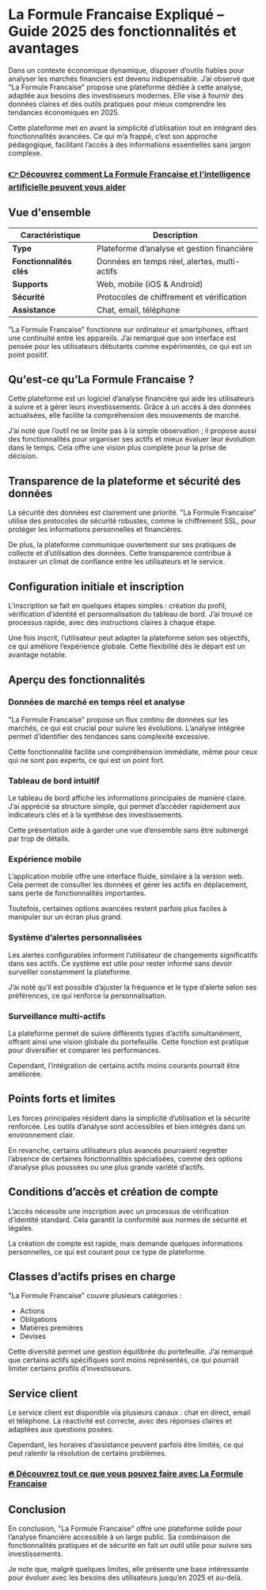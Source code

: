 # La Formule Francaise Expliqué – Guide 2025 des fonctionnalités et avantages
   
Dans un contexte économique dynamique, disposer d’outils fiables pour analyser les marchés financiers est devenu indispensable. J’ai observé que "La Formule Francaise" propose une plateforme dédiée à cette analyse, adaptée aux besoins des investisseurs modernes. Elle vise à fournir des données claires et des outils pratiques pour mieux comprendre les tendances économiques en 2025.

Cette plateforme met en avant la simplicité d’utilisation tout en intégrant des fonctionnalités avancées. Ce qui m’a frappé, c’est son approche pédagogique, facilitant l’accès à des informations essentielles sans jargon complexe.

### [👉 Découvrez comment La Formule Francaise et l’intelligence artificielle peuvent vous aider](https://tinyurl.com/2bfahfud)
## Vue d'ensemble  
| Caractéristique          | Description                                      |
|-------------------------|------------------------------------------------|
| **Type**                | Plateforme d’analyse et gestion financière     |
| **Fonctionnalités clés**| Données en temps réel, alertes, multi-actifs   |
| **Supports**            | Web, mobile (iOS & Android)                     |
| **Sécurité**            | Protocoles de chiffrement et vérification       |
| **Assistance**          | Chat, email, téléphone                           |

"La Formule Francaise" fonctionne sur ordinateur et smartphones, offrant une continuité entre les appareils. J’ai remarqué que son interface est pensée pour les utilisateurs débutants comme expérimentés, ce qui est un point positif.

## Qu'est-ce qu’La Formule Francaise ?  
Cette plateforme est un logiciel d’analyse financière qui aide les utilisateurs à suivre et à gérer leurs investissements. Grâce à un accès à des données actualisées, elle facilite la compréhension des mouvements de marché.

J’ai noté que l’outil ne se limite pas à la simple observation ; il propose aussi des fonctionnalités pour organiser ses actifs et mieux évaluer leur évolution dans le temps. Cela offre une vision plus complète pour la prise de décision.

## Transparence de la plateforme et sécurité des données  
La sécurité des données est clairement une priorité. "La Formule Francaise" utilise des protocoles de sécurité robustes, comme le chiffrement SSL, pour protéger les informations personnelles et financières.

De plus, la plateforme communique ouvertement sur ses pratiques de collecte et d’utilisation des données. Cette transparence contribue à instaurer un climat de confiance entre les utilisateurs et le service.

## Configuration initiale et inscription  
L’inscription se fait en quelques étapes simples : création du profil, vérification d’identité et personnalisation du tableau de bord. J’ai trouvé ce processus rapide, avec des instructions claires à chaque étape.

Une fois inscrit, l’utilisateur peut adapter la plateforme selon ses objectifs, ce qui améliore l’expérience globale. Cette flexibilité dès le départ est un avantage notable.

## Aperçu des fonctionnalités  
### Données de marché en temps réel et analyse  
"La Formule Francaise" propose un flux continu de données sur les marchés, ce qui est crucial pour suivre les évolutions. L’analyse intégrée permet d’identifier des tendances sans complexité excessive.

Cette fonctionnalité facilite une compréhension immédiate, même pour ceux qui ne sont pas experts, ce qui est un point fort.

### Tableau de bord intuitif  
Le tableau de bord affiche les informations principales de manière claire. J’ai apprécié sa structure simple, qui permet d’accéder rapidement aux indicateurs clés et à la synthèse des investissements.

Cette présentation aide à garder une vue d’ensemble sans être submergé par trop de détails.

### Expérience mobile  
L’application mobile offre une interface fluide, similaire à la version web. Cela permet de consulter les données et gérer les actifs en déplacement, sans perte de fonctionnalités importantes.

Toutefois, certaines options avancées restent parfois plus faciles à manipuler sur un écran plus grand.

### Système d’alertes personnalisées  
Les alertes configurables informent l’utilisateur de changements significatifs dans ses actifs. Ce système est utile pour rester informé sans devoir surveiller constamment la plateforme.

J’ai noté qu’il est possible d’ajuster la fréquence et le type d’alerte selon ses préférences, ce qui renforce la personnalisation.

### Surveillance multi-actifs  
La plateforme permet de suivre différents types d’actifs simultanément, offrant ainsi une vision globale du portefeuille. Cette fonction est pratique pour diversifier et comparer les performances.

Cependant, l’intégration de certains actifs moins courants pourrait être améliorée.

## Points forts et limites  
Les forces principales résident dans la simplicité d’utilisation et la sécurité renforcée. Les outils d’analyse sont accessibles et bien intégrés dans un environnement clair.

En revanche, certains utilisateurs plus avancés pourraient regretter l’absence de certaines fonctionnalités spécialisées, comme des options d’analyse plus poussées ou une plus grande variété d’actifs.

## Conditions d’accès et création de compte  
L’accès nécessite une inscription avec un processus de vérification d’identité standard. Cela garantit la conformité aux normes de sécurité et légales.

La création de compte est rapide, mais demande quelques informations personnelles, ce qui est courant pour ce type de plateforme.

## Classes d’actifs prises en charge  
"La Formule Francaise" couvre plusieurs catégories :  
- Actions  
- Obligations  
- Matières premières  
- Devises  

Cette diversité permet une gestion équilibrée du portefeuille. J’ai remarqué que certains actifs spécifiques sont moins représentés, ce qui pourrait limiter certains profils d’investisseurs.

## Service client  
Le service client est disponible via plusieurs canaux : chat en direct, email et téléphone. La réactivité est correcte, avec des réponses claires et adaptées aux questions posées.

Cependant, les horaires d’assistance peuvent parfois être limités, ce qui peut ralentir la résolution de certains problèmes.

### [🔥 Découvrez tout ce que vous pouvez faire avec La Formule Francaise](https://tinyurl.com/2bfahfud)
## Conclusion  
En conclusion, "La Formule Francaise" offre une plateforme solide pour l’analyse financière accessible à un large public. Sa combinaison de fonctionnalités pratiques et de sécurité en fait un outil utile pour suivre ses investissements.

Je note que, malgré quelques limites, elle présente une base intéressante pour évoluer avec les besoins des utilisateurs jusqu’en 2025 et au-delà.